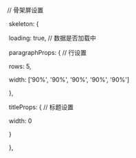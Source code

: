 // 骨架屏设置

​      skeleton: {

​        loading: true, // 数据是否加载中

​        paragraphProps: { // 行设置

​          rows: 5,

​          width: ['90%', '90%', '90%', '90%', '90%']

​        },

​        titleProps: { // 标题设置

​          width: 0

​        }

​      },